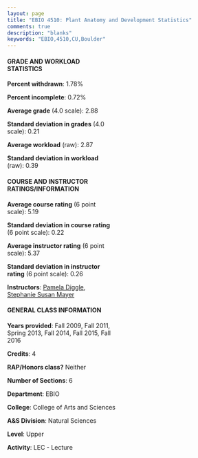 ```yaml
---
layout: page
title: "EBIO 4510: Plant Anatomy and Development Statistics"
comments: true
description: "blanks"
keywords: "EBIO,4510,CU,Boulder"
---
```

<head>
<script src="https://ajax.googleapis.com/ajax/libs/jquery/2.1.3/jquery.min.js"></script>
<script src="https://dl.dropboxusercontent.com/s/pc42nxpaw1ea4o9/highcharts.js?dl=0"></script>
<!-- <script src="../assets/js/highcharts.js"></script> -->
<style type="text/css">@font-face {
	font-family: "Bebas Neue";
	src: url(https://www.filehosting.org/file/details/544349/BebasNeue Regular.otf) format("opentype");
	}
	h1.Bebas { 
		font-family: "Bebas Neue", Verdana, Tahoma;
	}
</style>
</head>
<body>
	<div id="container" style="float: right; width: 45%; height: 88%; margin-left: 2.5%; margin-right: 2.5%;"></div>
	<script language="JavaScript">
		$(document).ready(function() {
		var chart = {type: 'column'};
		var title = {text: 'Grade Distribution'};
		var xAxis = {categories: ['A','B','C','D','F'],crosshair: true};
		var yAxis = {min: 0,title: {text: 'Percentage'}};
		var tooltip = {headerFormat: '<center><b><span style="font-size:20px">{point.key}</span></b></center>',
		               pointFormat: '<td style="padding:0"><b>{point.y:.1f}%</b></td>',
		               footerFormat: '</table>',shared: true,useHTML: true};
		var plotOptions = {column: {pointPadding: 0.0,borderWidth: 0}};  
		var credits = {enabled: false};var series= [{name: 'Percent',data: [28.25,43.95,20.4,4.81,2.59,]}];
		var json = {};
		json.chart = chart;
		json.title = title;
		json.tooltip = tooltip;
		json.xAxis = xAxis;
		json.yAxis = yAxis;  
		json.series = series;
		json.plotOptions = plotOptions;  
		json.credits = credits;
		$('#container').highcharts(json);
	});
	</script>
</body>
			   
#### GRADE AND WORKLOAD STATISTICS

**Percent withdrawn**: 1.78%

**Percent incomplete**: 0.72%

**Average grade** (4.0 scale): 2.88

**Standard deviation in grades** (4.0 scale): 0.21

**Average workload** (raw): 2.87

**Standard deviation in workload** (raw): 0.39

#### COURSE AND INSTRUCTOR RATINGS/INFORMATION

**Average course rating** (6 point scale): 5.19

**Standard deviation in course rating** (6 point scale): 0.22

**Average instructor rating** (6 point scale): 5.37

**Standard deviation in instructor rating** (6 point scale): 0.26

**Instructors**: <a href='../../instructors/Pamela_Diggle'>Pamela Diggle</a>, <a href='../../instructors/Stephanie_Susan_Mayer'>Stephanie Susan Mayer</a>

#### GENERAL CLASS INFORMATION

**Years provided**: Fall 2009, Fall 2011, Spring 2013, Fall 2014, Fall 2015, Fall 2016

**Credits**: 4

**RAP/Honors class?** Neither

**Number of Sections**: 6

**Department**: EBIO

**College**: College of Arts and Sciences

**A&S Division**: Natural Sciences

**Level**: Upper

**Activity**: LEC - Lecture
